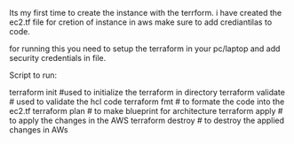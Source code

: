 Its my first time to create the instance with the terrform.
i have created the ec2.tf file for cretion of instance in aws 
make sure to add crediantilas to code.

for running this you need to setup the terraform in your pc/laptop and add security credentials in file.

Script to run:

terraform init  #used to initialize the terraform in directory
terraform validate  # used to validate the hcl code
terraform fmt     # to formate the code into the ec2.tf 
terraform plan    # to make blueprint for architecture
terraform apply   # to apply the changes in the AWS
terraform destroy  # to destroy the applied changes in AWs
